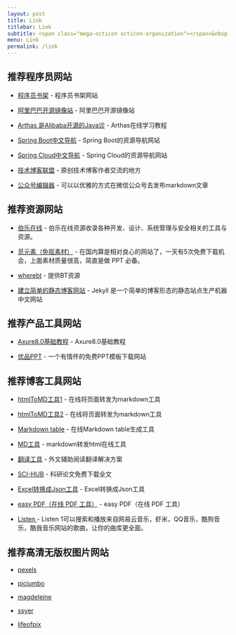 ```yaml
---
layout: post
title: Link
titlebar: Link
subtitle: <span class="mega-octicon octicon-organization"></span>&nbsp;&nbsp; Resource link
menu: Link
permalink: /link
---
```




## 推荐程序员网站

- [程序员书架](https://anoyi.com/book/) - 程序员书架网站

- [阿里巴巴开源镜像站](https://opsx.alibaba.com/mirror/) - 阿里巴巴开源镜像站

- [Arthas 是Alibaba开源的Java诊](https://arthas.aliyun.com/doc/arthas-tutorials.html?language=cn/) - Arthas在线学习教程

- [Spring Boot中文导航](http://springboot.fun/) - Spring Boot的资源导航网站    

- [Spring Cloud中文导航](http://springcloud.fun/) - Spring Cloud的资源导航网站    

- [技术博客联盟](http://techblog.pub/) - 原创技术博客作者交流的地方

- [公众号编辑器](http://md.ityouknow.com/) - 可以以优雅的方式在微信公众号去发布markdown文章



## 推荐资源网站

- [伯乐在线](http://hao.jobbole.com/) - 伯乐在线资源收录各种开发、设计、系统管理与安全相关的工具与资源。

- [觅元素（免抠素材）](http://www.51yuansu.com/) - 在国内算是相对良心的网站了，一天有5次免费下载机会，上面素材质量很高，简直是做 PPT 必备。

- [wherebt](http://thepiratebay.ee/) - 提供BT资源

- [建立简单的静态博客网站](https://jekyllcn.com/docs/home/) - Jekyll 是一个简单的博客形态的静态站点生产机器 中文网站



## 推荐产品工具网站

- [Axure8.0基础教程](https://www.axure.com.cn/3608/) - Axure8.0基础教程

- [优品PPT](http://www.ypppt.com/) - 一个有情怀的免费PPT模板下载网站

## 推荐博客工具网站

- [htmlToMD工具1](http://relatos.top/2md/) - 在线将页面转发为markdown工具

- [htmlToMD工具2](http://www.atoolbox.net/Tool.php?Id=715/) - 在线将页面转发为markdown工具  

- [Markdown table](https://tableconvert.com/) - 在线Markdown table生成工具  

- [MD工具](http://relatos.top/md/) - markdown转发html在线工具  

- [翻译工具](https://github.com/elliottzheng/CopyTranslator/blob/master/README_zh.md/) - 外文辅助阅读翻译解决方案 


- [SCI-HUB](http://sci-hub.tw/) - 科研论文免费下载全文

- [Excel转换成Json工具](https://blog.csdn.net/u013905264/article/details/80425136/) - Excel转换成Json工具

- [easy PDF（在线 PDF 工具）](https://easypdf.com/cn/) - easy PDF（在线 PDF 工具）

- [Listen ](https://listen1.github.io/listen1/) - Listen 1可以搜索和播放来自网易云音乐，虾米，QQ音乐，酷狗音乐，酷我音乐网站的歌曲，让你的曲库更全面。




## 推荐高清无版权图片网站

- [pexels]( https://www.pexels.com/)

- [picjumbo]( https://picjumbo.com/)	

- [magdeleine]( https://magdeleine.co/)

- [ssyer]( https://www.ssyer.com/home/)

- [lifeofpix]( https://www.lifeofpix.com/)




